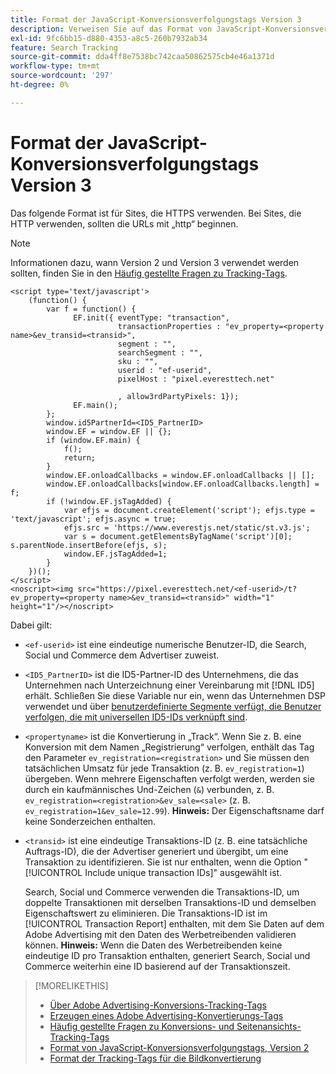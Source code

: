 ```yaml
---
title: Format der JavaScript-Konversionsverfolgungstags Version 3
description: Verweisen Sie auf das Format von JavaScript-Konversionsverfolgungstags Version 3.
exl-id: 9fc6bb15-d880-4353-a8c5-260b7932ab34
feature: Search Tracking
source-git-commit: dda4ff8e7538bc742caa50862575cb4e46a1371d
workflow-type: tm+mt
source-wordcount: '297'
ht-degree: 0%

---
```


# Format der JavaScript-Konversionsverfolgungstags Version 3

Das folgende Format ist für Sites, die HTTPS verwenden. Bei Sites, die HTTP verwenden, sollten die URLs mit „http“ beginnen.

>[!NOTE]
>
>Informationen dazu, wann Version 2 und Version 3 verwendet werden sollten, finden Sie in den [Häufig gestellte Fragen zu Tracking-Tags](/help/search-social-commerce/tracking/faqs-conversion-page-view-tracking-tags.md).

```
<script type='text/javascript'>
    (function() {
        var f = function() {
              EF.init({ eventType: "transaction",
                        transactionProperties : "ev_property=<property name>&ev_transid=<transid>",
                        segment : "",
                        searchSegment : "",
                        sku : "",
                        userid : "ef-userid",
                        pixelHost : "pixel.everesttech.net"
                        
                        , allow3rdPartyPixels: 1});
              EF.main();
        };
        window.id5PartnerId=<ID5_PartnerID>
        window.EF = window.EF || {};
        if (window.EF.main) {
            f();
            return;
        }
        window.EF.onloadCallbacks = window.EF.onloadCallbacks || [];
        window.EF.onloadCallbacks[window.EF.onloadCallbacks.length] = f;
        if (!window.EF.jsTagAdded) {
            var efjs = document.createElement('script'); efjs.type = 'text/javascript'; efjs.async = true;
            efjs.src = 'https://www.everestjs.net/static/st.v3.js';
            var s = document.getElementsByTagName('script')[0]; s.parentNode.insertBefore(efjs, s);
            window.EF.jsTagAdded=1;
        }
    })();
</script>
<noscript><img src="https://pixel.everesttech.net/<ef-userid>/t?ev_property=<property name>&ev_transid=<transid>" width="1" height="1"/></noscript>
```

Dabei gilt:

* `<ef-userid>` ist eine eindeutige numerische Benutzer-ID, die Search, Social und Commerce dem Advertiser zuweist.

* `<ID5_PartnerID>` ist die ID5-Partner-ID des Unternehmens, die das Unternehmen nach Unterzeichnung einer Vereinbarung mit [!DNL ID5] erhält. Schließen Sie diese Variable nur ein, wenn das Unternehmen DSP verwendet und über [benutzerdefinierte Segmente verfügt, die Benutzer verfolgen, die mit universellen ID5-IDs verknüpft sind](/help/dsp/audiences/universal-ids.md).

* `<propertyname>` ist die Konvertierung in „Track“. Wenn Sie z. B. eine Konversion mit dem Namen „Registrierung“ verfolgen, enthält das Tag den Parameter `ev_registration=<registration>` und Sie müssen den tatsächlichen Umsatz für jede Transaktion (z. B. `ev_registration=1`) übergeben. Wenn mehrere Eigenschaften verfolgt werden, werden sie durch ein kaufmännisches Und-Zeichen (`&`) verbunden, z. B. `ev_registration=<registration>&ev_sale=<sale>` (z. B. `ev_registration=1&ev_sale=12.99`). **Hinweis:** Der Eigenschaftsname darf keine Sonderzeichen enthalten.

* `<transid>` ist eine eindeutige Transaktions-ID (z. B. eine tatsächliche Auftrags-ID), die der Advertiser generiert und übergibt, um eine Transaktion zu identifizieren. Sie ist nur enthalten, wenn die Option &quot;[!UICONTROL Include unique transaction IDs]&quot; ausgewählt ist.

  Search, Social und Commerce verwenden die Transaktions-ID, um doppelte Transaktionen mit derselben Transaktions-ID und demselben Eigenschaftswert zu eliminieren. Die Transaktions-ID ist im [!UICONTROL Transaction Report] enthalten, mit dem Sie Daten auf dem Adobe Advertising mit den Daten des Werbetreibenden validieren können. **Hinweis:** Wenn die Daten des Werbetreibenden keine eindeutige ID pro Transaktion enthalten, generiert Search, Social und Commerce weiterhin eine ID basierend auf der Transaktionszeit.

<!-- add more links -->

>[!MORELIKETHIS]
>
>* [Über Adobe Advertising-Konversions-Tracking-Tags](/help/search-social-commerce/tracking/conversion-tracking-advertising.md)
>* [Erzeugen eines Adobe Advertising-Konvertierungs-Tags](/help/search-social-commerce/tools/conversion-tag-generate.md)
>* [Häufig gestellte Fragen zu Konversions- und Seitenansichts-Tracking-Tags](/help/search-social-commerce/tracking/faqs-conversion-page-view-tracking-tags.md)
>* [Format von JavaScript-Konversionsverfolgungstags, Version 2](format-conversion-tag-jsv2.md)
>* [Format der Tracking-Tags für die Bildkonvertierung](format-conversion-tag-image.md)
